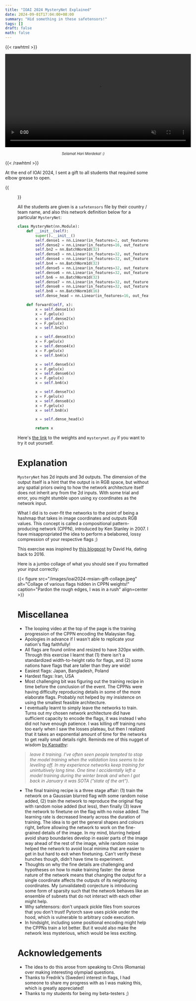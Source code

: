 ```yaml
---
title: "IOAI 2024 MysteryNet Explained"
date: 2024-09-01T17:04:00+08:00
summary: "Hid something in these safetensors!"
tags: []
draft: false
math: false
---
```


{{< rawhtml >}}
<div style="text-align: center">
<video width="600" autoplay muted loop style="display: block; margin: auto">
  <source src="/images/msian-flag-progression.mp4" type="video/mp4">
</video>
  <p><small><em>
Selamat Hari Merdeka! :)
  </em></small></p>
</div>
{{< /rawhtml >}}


At the end of IOAI 2024, I sent a gift to all students that required some elbow grease to open.

{{<figure src="/images/msian-gift-announcement-screenshot.jpeg" alt="Screenshot of the gift announcement in Discord" >}}

All the students are given is a `safetensors` file by their country / team name, and also this network definition below for a particular `MysteryNet`:

```python
class MysteryNet(nn.Module):
    def __init__(self):
        super().__init__()
        self.dense1 = nn.Linear(in_features=2, out_features=16)
        self.dense2 = nn.Linear(in_features=16, out_features=32)
        self.bn2 = nn.BatchNorm1d(32)
        self.dense3 = nn.Linear(in_features=32, out_features=32)
        self.dense4 = nn.Linear(in_features=32, out_features=32)
        self.bn4 = nn.BatchNorm1d(32)
        self.dense5 = nn.Linear(in_features=32, out_features=32)
        self.dense6 = nn.Linear(in_features=32, out_features=32)
        self.bn6 = nn.BatchNorm1d(32)
        self.dense7 = nn.Linear(in_features=32, out_features=32)
        self.dense8 = nn.Linear(in_features=32, out_features=16)
        self.bn8 = nn.BatchNorm1d(16)
        self.dense_head = nn.Linear(in_features=16, out_features=3)

    def forward(self, x):
        x = self.dense1(x)
        x = F.gelu(x)
        x = self.dense2(x)
        x = F.gelu(x)
        x = self.bn2(x)

        x = self.dense3(x)
        x = F.gelu(x)
        x = self.dense4(x)
        x = F.gelu(x)
        x = self.bn4(x)

        x = self.dense5(x)
        x = F.gelu(x)
        x = self.dense6(x)
        x = F.gelu(x)
        x = self.bn6(x)

        x = self.dense7(x)
        x = F.gelu(x)
        x = self.dense8(x)
        x = F.gelu(x)
        x = self.bn8(x)

        x = self.dense_head(x)

        return x
```

Here's [the link](https://drive.google.com/drive/u/1/folders/1HbonYHOuCLRBPWQcC-ZaXQVBT_ry_nSX) to the weights and `mysterynet.py` if you want to try it out yourself.

# Explanation

`MysteryNet` has 2d inputs and 3d outputs. The dimension of the output itself is a hint that the output is in RGB space, but without any spatial priors owing to how the network architecture itself does not inherit any from the 2d inputs. With some trial and error, you might stumble upon using xy coordinates as the network input.

What I did is to over-fit the networks to the point of being a hashmap that takes in image coordinates and outputs RGB values. This concept is called a compositional pattern-producing network (CPPN), introduced by Ken Stanley in 2007. I have misappropriated the idea to perform a belabored, lossy compression of your respective flags ;)

This exercise was inspired by [this blogpost](https://blog.otoro.net/2016/03/25/generating-abstract-patterns-with-tensorflow/) by David Ha, dating back to 2016.

Here is a jumbo collage of what you should see if you formatted your input correctly:

{{< figure src="/images/ioai2024-msian-gift-collage.jpeg" alt="Collage of various flags hidden in CPPN weights!" caption="Pardon the rough edges, I was in a rush" align=center >}}


# Miscellanea

- The looping video at the top of the page is the training progression of the CPPN encoding the Malaysian flag.
- Apologies in advance if I wasn't able to replicate your nation's flag faithfully!
- All flags are found online and resized to have 320px width. Through this exercise I learnt that (1) there isn't a standardized width-to-height ratio for flags, and (2) some nations have flags that are taller than they are wide!
- Easiest flags: Japan, Bangladesh, Poland
- Hardest flags: Iran, USA
- Most challenging bit was figuring out the training recipe in time before the conclusion of the event. The CPPNs were having difficulty reproducing details in some of the more elaborate flags. Probably not helped by my insistence on using the smallest feasible architecture. 
- I eventually learnt to simply leave the networks to train. Turns out my chosen network architecture did have sufficient capacity to encode the flags, it was instead I who did not have enough patience. I was killing off training runs too early when I saw the losses plateau, but then I realized that it takes an exponential amount of time for the networks to get really small details right. Reminds me of this nugget of wisdom [by Karpathy](http://karpathy.github.io/2019/04/25/recipe/): 

> _leave it training. I’ve often seen people tempted to stop the model training when the validation loss seems to be leveling off. In my experience networks keep training for unintuitively long time. One time I accidentally left a model training during the winter break and when I got back in January it was SOTA (“state of the art”)_.

- The final training recipe is a three stage affair: (1) train the network on a Gaussian blurred flag with some random noise added, (2) train the network to reproduce the original flag with random noise added (but less), then finally (3) leave the network to finetune on the flag with no noise added. The learning rate is decreased linearly across the duration of training. The idea is to get the general shapes and colours right, before allowing the network to work on the fine-grained details of the image. In my mind, blurring helped avoid sharp boundaries develop in easier parts of the image way ahead of the rest of the image, while random noise helped the network to avoid local minima that are easier to get in but hard to exit when finetuning. Can't verify these hunches though, didn't have time to experiment. 
- Thoughts on why the fine details are challenging and hypotheses on how to make training faster: the dense nature of the network means that changing the output for a single coordinate affects the outputs of its neighboring coordinates. My (unvalidated) conjecture is introducing some form of sparsity such that the network behaves like an ensemble of subnets that do not interact with each other might help.
- Why safetensors: don't unpack pickle files from sources that you don't trust! Pytorch save uses pickle under the hood, which is vulnerable to arbitrary code execution.
- In hindsight, including some positional encoding might help the CPPNs train a lot better. But it would also make the network less mysterious, which would be less exciting.

# Acknowledgements

- The idea to do this arose from speaking to Chris (Romania) over making interesting olympiad questions.
- Thanks to Fredrik's (Sweden) interest in flags, I had someone to share my progress with as I was making this, which is greatly appreciated! 
- Thanks to my students for being my beta-testers ;)
